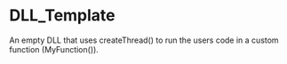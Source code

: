 # DLL_Template
An empty DLL that uses createThread() to run the users code in a custom function (MyFunction()).
